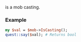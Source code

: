 is a mob casting.
### Example

```perl
my $val = $mob->IsCasting();
quest::say($val); # Returns bool
```